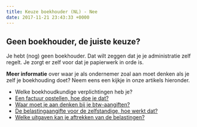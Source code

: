 ```yaml
---
title: Keuze boekhouder (NL) - Nee
date: 2017-11-21 23:43:33 +0000
---
```

## Geen boekhouder, de juiste keuze?

Je hebt (nog) geen boekhouder. Dat wilt zeggen dat je je administratie zelf regelt. Je zorgt er zelf voor dat je papierwerk in orde is.

**Meer informatie** over waar je als ondernemer zoal aan moet denken als je zelf je boekhouding doet? Neem eens een kijkje in onze artikels hieronder.

* Welke boekhoudkundige verplichtingen heb je?
* [Een factuur opstellen, hoe doe je dat?]()
* [Waar moet je aan denken bij je btw-aangiften?](http://www.xerius.be/blog/je-btw-aangifte-indienen-deze-checklist-bespaart-je-kopzorgen-en-misschien-wel-een-boete/)
* [De belastingaangifte voor de zelfstandige, hoe werkt dat?]()
* [Welke uitgaven kan je aftrekken van de belastingen?](http://www.xerius.be/blog/aftrekbare-kosten/)